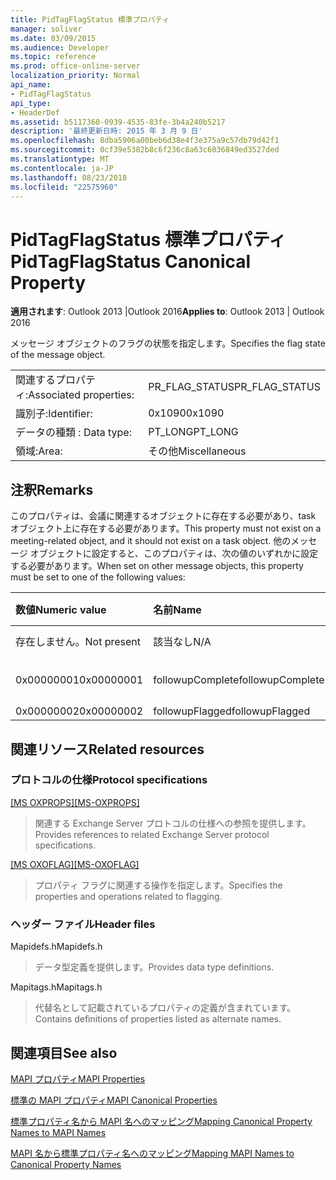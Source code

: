 ```yaml
---
title: PidTagFlagStatus 標準プロパティ
manager: soliver
ms.date: 03/09/2015
ms.audience: Developer
ms.topic: reference
ms.prod: office-online-server
localization_priority: Normal
api_name:
- PidTagFlagStatus
api_type:
- HeaderDef
ms.assetid: b5117360-0939-4535-83fe-3b4a240b5217
description: '最終更新日時: 2015 年 3 月 9 日'
ms.openlocfilehash: 8dba5906a00beb6d38e4f3e375a9c57db79d42f1
ms.sourcegitcommit: 0cf39e5382b8c6f236c8a63c6036849ed3527ded
ms.translationtype: MT
ms.contentlocale: ja-JP
ms.lasthandoff: 08/23/2018
ms.locfileid: "22575960"
---
```

# <a name="pidtagflagstatus-canonical-property"></a><span data-ttu-id="10147-103">PidTagFlagStatus 標準プロパティ</span><span class="sxs-lookup"><span data-stu-id="10147-103">PidTagFlagStatus Canonical Property</span></span>

  
  
<span data-ttu-id="10147-104">**適用されます**: Outlook 2013 |Outlook 2016</span><span class="sxs-lookup"><span data-stu-id="10147-104">**Applies to**: Outlook 2013 | Outlook 2016</span></span> 
  
<span data-ttu-id="10147-105">メッセージ オブジェクトのフラグの状態を指定します。</span><span class="sxs-lookup"><span data-stu-id="10147-105">Specifies the flag state of the message object.</span></span>
  
|||
|:-----|:-----|
|<span data-ttu-id="10147-106">関連するプロパティ:</span><span class="sxs-lookup"><span data-stu-id="10147-106">Associated properties:</span></span>  <br/> |<span data-ttu-id="10147-107">PR_FLAG_STATUS</span><span class="sxs-lookup"><span data-stu-id="10147-107">PR_FLAG_STATUS</span></span>  <br/> |
|<span data-ttu-id="10147-108">識別子:</span><span class="sxs-lookup"><span data-stu-id="10147-108">Identifier:</span></span>  <br/> |<span data-ttu-id="10147-109">0x1090</span><span class="sxs-lookup"><span data-stu-id="10147-109">0x1090</span></span>  <br/> |
|<span data-ttu-id="10147-110">データの種類 : </span><span class="sxs-lookup"><span data-stu-id="10147-110">Data type:</span></span>  <br/> |<span data-ttu-id="10147-111">PT_LONG</span><span class="sxs-lookup"><span data-stu-id="10147-111">PT_LONG</span></span>  <br/> |
|<span data-ttu-id="10147-112">領域:</span><span class="sxs-lookup"><span data-stu-id="10147-112">Area:</span></span>  <br/> |<span data-ttu-id="10147-113">その他</span><span class="sxs-lookup"><span data-stu-id="10147-113">Miscellaneous</span></span>  <br/> |
   
## <a name="remarks"></a><span data-ttu-id="10147-114">注釈</span><span class="sxs-lookup"><span data-stu-id="10147-114">Remarks</span></span>

<span data-ttu-id="10147-115">このプロパティは、会議に関連するオブジェクトに存在する必要があり、task オブジェクト上に存在する必要があります。</span><span class="sxs-lookup"><span data-stu-id="10147-115">This property must not exist on a meeting-related object, and it should not exist on a task object.</span></span> <span data-ttu-id="10147-116">他のメッセージ オブジェクトに設定すると、このプロパティは、次の値のいずれかに設定する必要があります。</span><span class="sxs-lookup"><span data-stu-id="10147-116">When set on other message objects, this property must be set to one of the following values:</span></span>
  
|<span data-ttu-id="10147-117">**数値**</span><span class="sxs-lookup"><span data-stu-id="10147-117">**Numeric value**</span></span>|<span data-ttu-id="10147-118">**名前**</span><span class="sxs-lookup"><span data-stu-id="10147-118">**Name**</span></span>|<span data-ttu-id="10147-119">**説明**</span><span class="sxs-lookup"><span data-stu-id="10147-119">**Description**</span></span>|
|:-----|:-----|:-----|
|<span data-ttu-id="10147-120">存在しません。</span><span class="sxs-lookup"><span data-stu-id="10147-120">Not present</span></span>  <br/> |<span data-ttu-id="10147-121">該当なし</span><span class="sxs-lookup"><span data-stu-id="10147-121">N/A</span></span>  <br/> |<span data-ttu-id="10147-122">フラグなし</span><span class="sxs-lookup"><span data-stu-id="10147-122">Unflagged</span></span>  <br/> |
|<span data-ttu-id="10147-123">0x00000001</span><span class="sxs-lookup"><span data-stu-id="10147-123">0x00000001</span></span>  <br/> |<span data-ttu-id="10147-124">followupComplete</span><span class="sxs-lookup"><span data-stu-id="10147-124">followupComplete</span></span>  <br/> |<span data-ttu-id="10147-125">完了のフラグを設定</span><span class="sxs-lookup"><span data-stu-id="10147-125">Flagged complete</span></span>  <br/> |
|<span data-ttu-id="10147-126">0x00000002</span><span class="sxs-lookup"><span data-stu-id="10147-126">0x00000002</span></span>  <br/> |<span data-ttu-id="10147-127">followupFlagged</span><span class="sxs-lookup"><span data-stu-id="10147-127">followupFlagged</span></span>  <br/> |<span data-ttu-id="10147-128">Flagged</span><span class="sxs-lookup"><span data-stu-id="10147-128">Flagged</span></span>  <br/> |
   
## <a name="related-resources"></a><span data-ttu-id="10147-129">関連リソース</span><span class="sxs-lookup"><span data-stu-id="10147-129">Related resources</span></span>

### <a name="protocol-specifications"></a><span data-ttu-id="10147-130">プロトコルの仕様</span><span class="sxs-lookup"><span data-stu-id="10147-130">Protocol specifications</span></span>

<span data-ttu-id="10147-131">[[MS OXPROPS]](http://msdn.microsoft.com/library/f6ab1613-aefe-447d-a49c-18217230b148%28Office.15%29.aspx)</span><span class="sxs-lookup"><span data-stu-id="10147-131">[[MS-OXPROPS]](http://msdn.microsoft.com/library/f6ab1613-aefe-447d-a49c-18217230b148%28Office.15%29.aspx)</span></span>
  
> <span data-ttu-id="10147-132">関連する Exchange Server プロトコルの仕様への参照を提供します。</span><span class="sxs-lookup"><span data-stu-id="10147-132">Provides references to related Exchange Server protocol specifications.</span></span>
    
<span data-ttu-id="10147-133">[[MS OXOFLAG]](http://msdn.microsoft.com/library/f1e50be4-ed30-4c2a-b5cb-8ff3aaaf9b91%28Office.15%29.aspx)</span><span class="sxs-lookup"><span data-stu-id="10147-133">[[MS-OXOFLAG]](http://msdn.microsoft.com/library/f1e50be4-ed30-4c2a-b5cb-8ff3aaaf9b91%28Office.15%29.aspx)</span></span>
  
> <span data-ttu-id="10147-134">プロパティ フラグに関連する操作を指定します。</span><span class="sxs-lookup"><span data-stu-id="10147-134">Specifies the properties and operations related to flagging.</span></span>
    
### <a name="header-files"></a><span data-ttu-id="10147-135">ヘッダー ファイル</span><span class="sxs-lookup"><span data-stu-id="10147-135">Header files</span></span>

<span data-ttu-id="10147-136">Mapidefs.h</span><span class="sxs-lookup"><span data-stu-id="10147-136">Mapidefs.h</span></span>
  
> <span data-ttu-id="10147-137">データ型定義を提供します。</span><span class="sxs-lookup"><span data-stu-id="10147-137">Provides data type definitions.</span></span>
    
<span data-ttu-id="10147-138">Mapitags.h</span><span class="sxs-lookup"><span data-stu-id="10147-138">Mapitags.h</span></span>
  
> <span data-ttu-id="10147-139">代替名として記載されているプロパティの定義が含まれています。</span><span class="sxs-lookup"><span data-stu-id="10147-139">Contains definitions of properties listed as alternate names.</span></span>
    
## <a name="see-also"></a><span data-ttu-id="10147-140">関連項目</span><span class="sxs-lookup"><span data-stu-id="10147-140">See also</span></span>



[<span data-ttu-id="10147-141">MAPI プロパティ</span><span class="sxs-lookup"><span data-stu-id="10147-141">MAPI Properties</span></span>](mapi-properties.md)
  
[<span data-ttu-id="10147-142">標準の MAPI プロパティ</span><span class="sxs-lookup"><span data-stu-id="10147-142">MAPI Canonical Properties</span></span>](mapi-canonical-properties.md)
  
[<span data-ttu-id="10147-143">標準プロパティ名から MAPI 名へのマッピング</span><span class="sxs-lookup"><span data-stu-id="10147-143">Mapping Canonical Property Names to MAPI Names</span></span>](mapping-canonical-property-names-to-mapi-names.md)
  
[<span data-ttu-id="10147-144">MAPI 名から標準プロパティ名へのマッピング</span><span class="sxs-lookup"><span data-stu-id="10147-144">Mapping MAPI Names to Canonical Property Names</span></span>](mapping-mapi-names-to-canonical-property-names.md)

